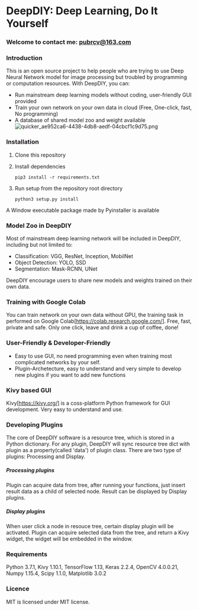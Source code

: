 # DeepDIY: Deep Learning, Do It Yourself

### Welcome to contact me: pubrcv@163.com

### Introduction

This is an open source project to help people who are trying to use Deep Neural Network model for image processing but  troubled by programming or computation resources. With DeepDIY, you can:

- Run mainstream deep learning models without coding, user-friendly GUI provided
- Train your own network on your own data in cloud (Free, One-click, fast, No programming)
- A database of shared model zoo and weight available
![quicker_ae952ca6-4438-4db8-aedf-04cbcf1c9d75.png](https://i.loli.net/2019/04/09/5cabe077a59c3.png)

### Installation

1. Clone this repository

2. Install dependencies

   `pip3 install -r requirements.txt`

3. Run setup from the repository root directory

   `python3 setup.py install`

A Window executable package made by Pyinstaller is available

### Model Zoo in DeepDIY

Most of mainstream deep learning network will be included in DeepDIY, including but not limited to:

- Classification: VGG, ResNet, Inception, MobilNet
- Object Detection: YOLO, SSD
- Segmentation: Mask-RCNN, UNet

DeepDIY encourage users to share new models and weights trained on their own data.

### Training with Google Colab

You can train network on your own data without GPU, the training task in performed on Google Colab[https://colab.research.google.com/]. Free, fast, private and safe. Only one click, leave and drink a cup of coffee, done!

### User-Friendly & Developer-Friendly

- Easy to use GUI, no need programming even when training most complicated networks by your self.
- Plugin-Archetecture, easy to understand and very simple to develop new plugins if you want to add new functions

### Kivy based GUI

Kivy[https://kivy.org/] is a coss-platform Python framework for GUI development. Very easy to understand and use.

### Developing Plugins

The core of DeepDIY software is a resource tree, which is stored in a Python dictionary. For any plugin, DeepDIY will sync resource tree dict with plugin as a property(called 'data') of plugin class. There are two type of plugins: Processing and Display.

##### Processing plugins

Plugin can acquire data from tree, after running your functions, just insert result data as a child of selected node. Result can be displayed by Display plugins.

##### Display plugins

When user click a node in resouce tree, certain display plugin will be activated. Plugin can acquire selected data from the tree, and return a Kivy widget, the widget will be embedded in the window.

### Requirements

Python 3.7.1, Kivy 1.10.1, TensorFlow 1.13, Keras 2.2.4, OpenCV 4.0.0.21, Numpy 1.15.4, Scipy 1.1.0, Matplotlib 3.0.2

### Licence

MIT is licensed under MIT license.
